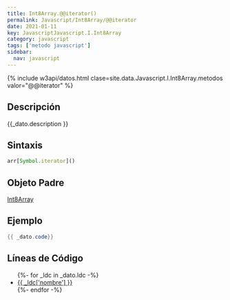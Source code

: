 ```yaml
---
title: Int8Array.@@iterator()
permalink: Javascript/Int8Array/@@iterator
date: 2021-01-11
key: JavascriptJavascript.I.Int8Array
category: javascript
tags: ['metodo javascript']
sidebar: 
  nav: javascript
---
```


{% include w3api/datos.html clase=site.data.Javascript.I.Int8Array.metodos valor="@@iterator" %}

## Descripción
{{_dato.description }}

## Sintaxis
~~~javascript
arr[Symbol.iterator]()
~~~

## Objeto Padre
[Int8Array](/Javascript/Int8Array/)

## Ejemplo
~~~java
{{ _dato.code}}
~~~

## Líneas de Código
<ul>
{%- for _ldc in _dato.ldc -%}
   <li>
       <a href="{{_ldc['url'] }}">{{ _ldc['nombre'] }}</a>
   </li>
{%- endfor -%}
</ul>
